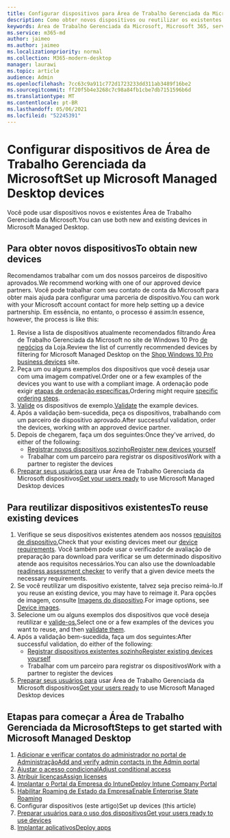 ```yaml
---
title: Configurar dispositivos para Área de Trabalho Gerenciada da Microsoft
description: Como obter novos dispositivos ou reutilizar os existentes que se qualificam
keywords: Área de Trabalho Gerenciada da Microsoft, Microsoft 365, serviço, documentação
ms.service: m365-md
author: jaimeo
ms.author: jaimeo
ms.localizationpriority: normal
ms.collection: M365-modern-desktop
manager: laurawi
ms.topic: article
audience: Admin
ms.openlocfilehash: 7cc63c9a911c772d1723233dd311ab3489f16be2
ms.sourcegitcommit: ff20f5b4e3268c7c98a84fb1cbe7db7151596b6d
ms.translationtype: MT
ms.contentlocale: pt-BR
ms.lasthandoff: 05/06/2021
ms.locfileid: "52245391"
---
```

# <a name="set-up-microsoft-managed-desktop-devices"></a><span data-ttu-id="a3137-104">Configurar dispositivos de Área de Trabalho Gerenciada da Microsoft</span><span class="sxs-lookup"><span data-stu-id="a3137-104">Set up Microsoft Managed Desktop devices</span></span>

<span data-ttu-id="a3137-105">Você pode usar dispositivos novos e existentes Área de Trabalho Gerenciada da Microsoft.</span><span class="sxs-lookup"><span data-stu-id="a3137-105">You can use both new and existing devices in Microsoft Managed Desktop.</span></span>

## <a name="to-obtain-new-devices"></a><span data-ttu-id="a3137-106">Para obter novos dispositivos</span><span class="sxs-lookup"><span data-stu-id="a3137-106">To obtain new devices</span></span>

<span data-ttu-id="a3137-107">Recomendamos trabalhar com um dos nossos parceiros de dispositivo aprovados.</span><span class="sxs-lookup"><span data-stu-id="a3137-107">We recommend working with one of our approved device partners.</span></span> <span data-ttu-id="a3137-108">Você pode trabalhar com seu contato de conta da Microsoft para obter mais ajuda para configurar uma parceria de dispositivo.</span><span class="sxs-lookup"><span data-stu-id="a3137-108">You can work with your Microsoft account contact for more help setting up a device partnership.</span></span> <span data-ttu-id="a3137-109">Em essência, no entanto, o processo é assim:</span><span class="sxs-lookup"><span data-stu-id="a3137-109">In essence, however, the process is like this:</span></span>

1. <span data-ttu-id="a3137-110">Revise a lista de dispositivos atualmente recomendados filtrando Área de Trabalho Gerenciada da Microsoft no site de Windows 10 Pro [de negócios](https://www.microsoft.com/windowsforbusiness/view-all-devices) da Loja.</span><span class="sxs-lookup"><span data-stu-id="a3137-110">Review the list of currently recommended devices by filtering for Microsoft Managed Desktop on the [Shop Windows 10 Pro business devices](https://www.microsoft.com/windowsforbusiness/view-all-devices) site.</span></span>
2. <span data-ttu-id="a3137-111">Peça um ou alguns exemplos dos dispositivos que você deseja usar com uma imagem compatível.</span><span class="sxs-lookup"><span data-stu-id="a3137-111">Order one or a few examples of the devices you want to use with a compliant image.</span></span> <span data-ttu-id="a3137-112">A ordenação pode exigir [etapas de ordenação específicas.](../service-description/device-images.md)</span><span class="sxs-lookup"><span data-stu-id="a3137-112">Ordering might require [specific ordering steps](../service-description/device-images.md).</span></span>
3. <span data-ttu-id="a3137-113">[Valide](validate-device.md) os dispositivos de exemplo.</span><span class="sxs-lookup"><span data-stu-id="a3137-113">[Validate](validate-device.md) the example devices.</span></span>
5. <span data-ttu-id="a3137-114">Após a validação bem-sucedida, peça os dispositivos, trabalhando com um parceiro de dispositivo aprovado.</span><span class="sxs-lookup"><span data-stu-id="a3137-114">After successful validation, order the devices, working with an approved device partner.</span></span>
6. <span data-ttu-id="a3137-115">Depois de chegarem, faça um dos seguintes:</span><span class="sxs-lookup"><span data-stu-id="a3137-115">Once they've arrived, do either of the following:</span></span>
    - [<span data-ttu-id="a3137-116">Registrar novos dispositivos sozinho</span><span class="sxs-lookup"><span data-stu-id="a3137-116">Register new devices yourself</span></span>](register-devices-self.md)
    - <span data-ttu-id="a3137-117">Trabalhar com um parceiro para registrar os dispositivos</span><span class="sxs-lookup"><span data-stu-id="a3137-117">Work with a partner to register the devices</span></span>
7. <span data-ttu-id="a3137-118">[Preparar seus usuários para](get-started-devices.md) usar Área de Trabalho Gerenciada da Microsoft dispositivos</span><span class="sxs-lookup"><span data-stu-id="a3137-118">[Get your users ready](get-started-devices.md) to use Microsoft Managed Desktop devices</span></span>

## <a name="to-reuse-existing-devices"></a><span data-ttu-id="a3137-119">Para reutilizar dispositivos existentes</span><span class="sxs-lookup"><span data-stu-id="a3137-119">To reuse existing devices</span></span>

1. <span data-ttu-id="a3137-120">Verifique se seus dispositivos existentes atendem aos nossos [requisitos de dispositivo.](../service-description/device-requirements.md)</span><span class="sxs-lookup"><span data-stu-id="a3137-120">Check that your existing devices meet our [device requirements](../service-description/device-requirements.md).</span></span> <span data-ttu-id="a3137-121">Você também pode usar [](../get-ready/readiness-assessment-downloadable.md) o verificador de avaliação de preparação para download para verificar se um determinado dispositivo atende aos requisitos necessários.</span><span class="sxs-lookup"><span data-stu-id="a3137-121">You can also use the downloadable [readiness assessment checker](../get-ready/readiness-assessment-downloadable.md) to verify that a given device meets the necessary requirements.</span></span> 
2. <span data-ttu-id="a3137-122">Se você reutilizar um dispositivo existente, talvez seja preciso reimá-lo.</span><span class="sxs-lookup"><span data-stu-id="a3137-122">If you reuse an existing device, you may have to reimage it.</span></span> <span data-ttu-id="a3137-123">Para opções de imagem, consulte [Imagens do dispositivo](../service-description/device-images.md).</span><span class="sxs-lookup"><span data-stu-id="a3137-123">For image options, see [Device images](../service-description/device-images.md).</span></span>
3. <span data-ttu-id="a3137-124">Selecione um ou alguns exemplos dos dispositivos que você deseja reutilizar e [valide-os.](validate-device.md)</span><span class="sxs-lookup"><span data-stu-id="a3137-124">Select one or a few examples of the devices you want to reuse, and then [validate them](validate-device.md).</span></span>
4. <span data-ttu-id="a3137-125">Após a validação bem-sucedida, faça um dos seguintes:</span><span class="sxs-lookup"><span data-stu-id="a3137-125">After successful validation, do either of the following:</span></span>
    - [<span data-ttu-id="a3137-126">Registrar dispositivos existentes sozinho</span><span class="sxs-lookup"><span data-stu-id="a3137-126">Register existing devices yourself</span></span>](register-reused-devices-self.md)
    - <span data-ttu-id="a3137-127">Trabalhar com um parceiro para registrar os dispositivos</span><span class="sxs-lookup"><span data-stu-id="a3137-127">Work with a partner to register the devices</span></span>
5. <span data-ttu-id="a3137-128">[Preparar seus usuários para](get-started-devices.md) usar Área de Trabalho Gerenciada da Microsoft dispositivos</span><span class="sxs-lookup"><span data-stu-id="a3137-128">[Get your users ready](get-started-devices.md) to use Microsoft Managed Desktop devices</span></span>

## <a name="steps-to-get-started-with-microsoft-managed-desktop"></a><span data-ttu-id="a3137-129">Etapas para começar a Área de Trabalho Gerenciada da Microsoft</span><span class="sxs-lookup"><span data-stu-id="a3137-129">Steps to get started with Microsoft Managed Desktop</span></span>

1. [<span data-ttu-id="a3137-130">Adicionar e verificar contatos do administrador no portal de Administração</span><span class="sxs-lookup"><span data-stu-id="a3137-130">Add and verify admin contacts in the Admin portal</span></span>](add-admin-contacts.md)
2. [<span data-ttu-id="a3137-131">Ajustar o acesso condicional</span><span class="sxs-lookup"><span data-stu-id="a3137-131">Adjust conditional access</span></span>](conditional-access.md)
3. [<span data-ttu-id="a3137-132">Atribuir licenças</span><span class="sxs-lookup"><span data-stu-id="a3137-132">Assign licenses</span></span>](assign-licenses.md)
4. [<span data-ttu-id="a3137-133">Implantar o Portal da Empresa do Intune</span><span class="sxs-lookup"><span data-stu-id="a3137-133">Deploy Intune Company Portal</span></span>](company-portal.md)
5. [<span data-ttu-id="a3137-134">Habilitar Roaming de Estado da Empresa</span><span class="sxs-lookup"><span data-stu-id="a3137-134">Enable Enterprise State Roaming</span></span>](enterprise-state-roaming.md)
6. <span data-ttu-id="a3137-135">Configurar dispositivos (este artigo)</span><span class="sxs-lookup"><span data-stu-id="a3137-135">Set up devices (this article)</span></span>
7. [<span data-ttu-id="a3137-136">Preparar usuários para o uso dos dispositivos</span><span class="sxs-lookup"><span data-stu-id="a3137-136">Get your users ready to use devices</span></span>](get-started-devices.md)
8. [<span data-ttu-id="a3137-137">Implantar aplicativos</span><span class="sxs-lookup"><span data-stu-id="a3137-137">Deploy apps</span></span>](deploy-apps.md)
